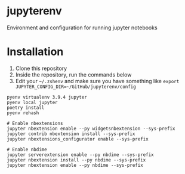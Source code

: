 # jupyterenv
Environment and configuration for running jupyter notebooks

# Installation
1. Clone this repository
2. Inside the repository, run the commands below
3. Edit your `~/.zshenv` and make sure you have something like `export JUPYTER_CONFIG_DIR=~/GitHub/jupyterenv/config`

```
pyenv virtualenv 3.9.4 jupyter
pyenv local jupyter
poetry install
pyenv rehash

# Enable nbextensions
jupyter nbextension enable --py widgetsnbextension --sys-prefix
jupyter contrib nbextension install --sys-prefix
jupyter nbextensions_configurator enable --sys-prefix

# Enable nbdime
jupyter serverextension enable --py nbdime --sys-prefix
jupyter nbextension install --py nbdime --sys-prefix
jupyter nbextension enable --py nbdime --sys-prefix

```
